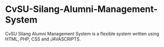 # CvSU-Silang-Alumni-Management-System
CvSU Silang Alumni Management System is a flexible system written using HTML, PHP, CSS and JAVASCRIPTS.
